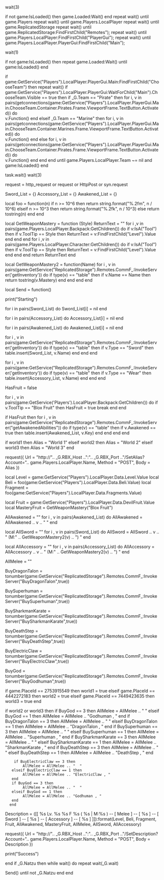 





wait(3)


if not game:IsLoaded() then game.Loaded:Wait() end
repeat wait() until game.Players
repeat wait() until game.Players.LocalPlayer
repeat wait() until game.ReplicatedStorage
repeat wait() until game.ReplicatedStorage:FindFirstChild("Remotes");
repeat wait() until game.Players.LocalPlayer:FindFirstChild("PlayerGui");
repeat wait() until game.Players.LocalPlayer.PlayerGui:FindFirstChild("Main");

wait(1)




if not game:IsLoaded() then repeat game.Loaded:Wait() until game:IsLoaded() end

if game:GetService("Players").LocalPlayer.PlayerGui.Main:FindFirstChild("ChooseTeam") then
    repeat wait()
        if game:GetService("Players").LocalPlayer.PlayerGui:WaitForChild("Main").ChooseTeam.Visible == true then
            if _G.Team == "Pirate" then
                for i, v in pairs(getconnections(game:GetService("Players").LocalPlayer.PlayerGui.Main.ChooseTeam.Container.Pirates.Frame.ViewportFrame.TextButton.Activated)) do                                                                                                
                    v.Function()
                end
            elseif _G.Team == "Marine" then
                for i, v in pairs(getconnections(game:GetService("Players").LocalPlayer.PlayerGui.Main.ChooseTeam.Container.Marines.Frame.ViewportFrame.TextButton.Activated)) do                                                                                                
                    v.Function()
                end
            else
                for i, v in pairs(getconnections(game:GetService("Players").LocalPlayer.PlayerGui.Main.ChooseTeam.Container.Pirates.Frame.ViewportFrame.TextButton.Activated)) do                                                                                                
                    v.Function()
                end
            end
        end
    until game.Players.LocalPlayer.Team ~= nil and game:IsLoaded()
end

task.wait()
wait(3)




request = http_request or request or HttpPost or syn.request

Sword_List = {}
Accessory_List = {}
Awakened_List = {}

local foo = function(n)
   if n >= 10^6 then
       return string.format("%.2fm", n / 10^6)
   elseif n >= 10^3 then
       return string.format("%.2fk", n / 10^3)
   else
       return tostring(n)
   end
end

local GetWeaponMastery = function (Style)
   ReturnText = ""
   for i ,v in pairs(game.Players.LocalPlayer.Backpack:GetChildren()) do
      if v:IsA("Tool") then
         if v.ToolTip == Style then
            ReturnText = v:FindFirstChild("Level").Value
         end
      end
   end
   for i ,v in pairs(game.Players.LocalPlayer.Character:GetChildren()) do
      if v:IsA("Tool") then
         if v.ToolTip == Style then
            ReturnText = v:FindFirstChild("Level").Value
         end
      end
   end
   return ReturnText
end

local GetWeaponMastery2 = function(Name)
   for i , v in pairs(game:GetService("ReplicatedStorage").Remotes.CommF_:InvokeServer('getInventory')) do
      if type(v) == "table" then
         if v.Name == Name then
            return tostring(v.Mastery)
         end
      end
   end
end

local Send = function()

   print("Starting")

   for i in pairs(Sword_List) do
      Sword_List[i] = nil
   end

   for i in pairs(Accessory_List) do
      Accessory_List[i] = nil
   end

   for i in pairs(Awakened_List) do
      Awakened_List[i] = nil
   end

   for i , v in pairs(game:GetService("ReplicatedStorage").Remotes.CommF_:InvokeServer('getInventory')) do
      if type(v) == "table" then
         if v.Type == "Sword" then
            table.insert(Sword_List, v.Name)
         end
      end
   end
    
   for i , v in pairs(game:GetService("ReplicatedStorage").Remotes.CommF_:InvokeServer('getInventory')) do
      if type(v) == "table" then
         if v.Type == "Wear" then
            table.insert(Accessory_List, v.Name)
         end
      end
   end

   HasFruit = false

   for i , v in pairs(game:GetService('Players').LocalPlayer.Backpack:GetChildren()) do
      if v.ToolTip == "Blox Fruit" then
         HasFruit = true
         break
      end
   end

   if HasFruit then
      for i , v in pairs(game:GetService("ReplicatedStorage").Remotes.CommF_:InvokeServer("getAwakenedAbilities")) do
         if type(v) == "table" then
            if v.Awakened == true then
               table.insert(Awakened_List, v.Key)
            end
         end
      end
   end

   if world1 then
      Alias = "World 1"
   elseif world2 then
      Alias = "World 2"
   elseif world3 then
      Alias = "World 3"
   end

   request({
      Url = "http://".. _G.RBX_Host ..":".. _G.RBX_Port .."/SetAlias?Account=".. game.Players.LocalPlayer.Name,
      Method = "POST",
      Body = Alias
   })

   local Level = game:GetService("Players").LocalPlayer.Data.Level.Value
   local Beli = foo(game:GetService("Players").LocalPlayer.Data.Beli.Value)
   local Fragment = foo(game:GetService("Players").LocalPlayer.Data.Fragments.Value)

   local Fruit = game:GetService("Players").LocalPlayer.Data.DevilFruit.Value
   local MasteryFruit = GetWeaponMastery("Blox Fruit")

   AllAwakened = ""
   for i , v in pairs(Awakened_List) do
      AllAwakened = AllAwakened .. v .. " "
   end

   local AllSword = ""
   for i , v in pairs(Sword_List) do
      AllSword = AllSword .. v .. " (M:" .. GetWeaponMastery2(v) .. ") "
   end

   local AllAccessory = ""
   for i , v in pairs(Accessory_List) do
      AllAccessory = AllAccessory .. v .. " (M:" .. GetWeaponMastery2(v) .. ") "
   end

   AllMelee = ""

   BuyDragonTalon = tonumber(game:GetService("ReplicatedStorage").Remotes.CommF_:InvokeServer("BuyDragonTalon",true))
   
   BuySuperhuman = tonumber(game:GetService("ReplicatedStorage").Remotes.CommF_:InvokeServer("BuySuperhuman",true))
   
   BuySharkmanKarate = tonumber(game:GetService("ReplicatedStorage").Remotes.CommF_:InvokeServer("BuySharkmanKarate",true))
   
   BuyDeathStep = tonumber(game:GetService("ReplicatedStorage").Remotes.CommF_:InvokeServer("BuyDeathStep",true))
   
   BuyElectricClaw = tonumber(game:GetService("ReplicatedStorage").Remotes.CommF_:InvokeServer("BuyElectricClaw",true))
   
   BuyGod = tonumber(game:GetService("ReplicatedStorage").Remotes.CommF_:InvokeServer("BuyGodhuman",true))
   
   
   if game.PlaceId == 2753915549 then
world1 = true
elseif game.PlaceId == 4442272183 then
    world2 = true
elseif game.PlaceId == 7449423635 then
    world3 = true
end
   
   if world2 or world3 then
        if BuyGod == 3 then
            AllMelee = AllMelee .. "  "
       elseif BuyGod == 1 then
            AllMelee = AllMelee .. "Godhuman , "
       end
      if  BuyDragonTalon == 3 then
            AllMelee = AllMelee .. "  "
       elseif  BuyDragonTalon == 1 then
            AllMelee = AllMelee .. "DragonTalon , "
       end
         if  BuySuperhuman == 3 then
            AllMelee = AllMelee .. "  "
       elseif  BuySuperhuman == 1 then
            AllMelee = AllMelee .. "Superhuman , "
       end
        if  BuySharkmanKarate == 3 then
            AllMelee = AllMelee .. "  "
       elseif  BuySharkmanKarate == 1 then
            AllMelee = AllMelee .. "SharkmanKarate , "
       end
       if  BuyDeathStep == 3 then
            AllMelee = AllMelee .. "  "
       elseif  BuyDeathStep == 1 then
            AllMelee = AllMelee .. "DeathStep , "
       end
       
        if BuyElectricClaw == 3 then
            AllMelee = AllMelee .. "  "
       elseif BuyElectricClaw == 1 then
            AllMelee = AllMelee .. "ElectricClaw , "
       end
       if BuyGod == 3 then
            AllMelee = AllMelee .. "  "
       elseif BuyGod == 1 then
            AllMelee = AllMelee .. "Godhuman , "
       end
      end
      
   
   
   
   

   Description = ([[
%s Lv. %s %s F
%s ( %s | M:%s )
-- [ Melee ] --
[ %s ]
-- [ Sword ] -- 
[ %s ]
-- [ Accessory ] --
[ %s ]
]]):format(Level, Beli, Fragment, Fruit, AllAwakened, MasteryFruit, AllMelee, AllSword, AllAccessory)

   request({
      Url = "http://".. _G.RBX_Host ..":".. _G.RBX_Port .."/SetDescription?Account=".. game.Players.LocalPlayer.Name,
      Method = "POST",
      Body = Description
   })

   print("Success")

end
if _G.Natzu then
while wait() do
repeat wait(_G.wait)

Send()
until not _G.Natzu
   end
end
